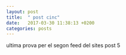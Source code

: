 ```yaml
---
layout: post
title:  " post cinc" 
date:   2017-03-30 11:38:13 +0200
categories: posts
---
```

 
 ultima prova per el segon feed del sites post 5
